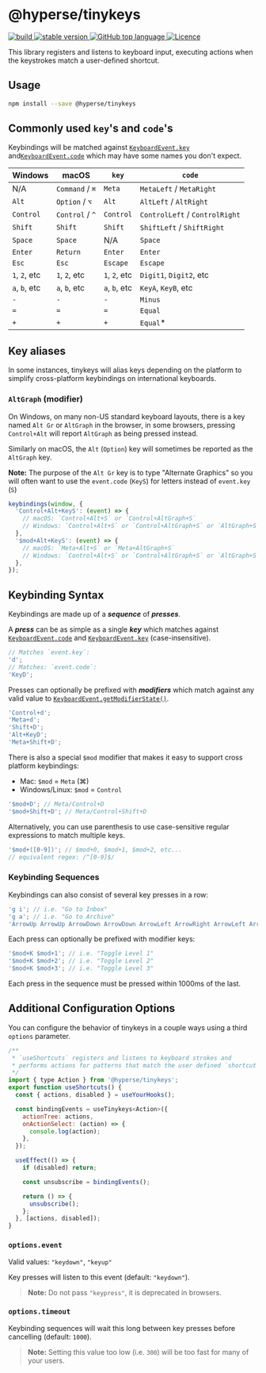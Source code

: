 # @hyperse/tinykeys

<p align="left">
  <a aria-label="Build" href="https://github.com/hyperse-io/tinykeys/actions?query=workflow%3ACI">
    <img alt="build" src="https://img.shields.io/github/actions/workflow/status/hyperse-io/tinykeys/ci-integrity.yml?branch=main&label=ci&logo=github&style=flat-quare&labelColor=000000" />
  </a>
  <a aria-label="stable version" href="https://www.npmjs.com/package/@hyperse/tinykeys">
    <img alt="stable version" src="https://img.shields.io/npm/v/%40hyperse%2Ftinykeys?branch=main&label=version&logo=npm&style=flat-quare&labelColor=000000" />
  </a>
  <a aria-label="Top language" href="https://github.com/hyperse-io/tinykeys/search?l=typescript">
    <img alt="GitHub top language" src="https://img.shields.io/github/languages/top/hyperse-io/tinykeys?style=flat-square&labelColor=000&color=blue">
  </a>
  <a aria-label="Licence" href="https://github.com/hyperse-io/tinykeys/blob/main/LICENSE">
    <img alt="Licence" src="https://img.shields.io/github/license/hyperse-io/tinykeys?style=flat-quare&labelColor=000000" />
  </a>
</p>

This library registers and listens to keyboard input, executing actions when the keystrokes match a user-defined shortcut.

## Usage

```sh
npm install --save @hyperse/tinykeys
```

## Commonly used `key`'s and `code`'s

Keybindings will be matched against
[`KeyboardEvent.key`](https://developer.mozilla.org/en-US/docs/Web/API/KeyboardEvent/key)
and[`KeyboardEvent.code`](https://developer.mozilla.org/en-US/docs/Web/API/KeyboardEvent/code/code_values)
which may have some names you don't expect.

| Windows       | macOS           | `key`         | `code`                         |
| ------------- | --------------- | ------------- | ------------------------------ |
| N/A           | `Command` / `⌘` | `Meta`        | `MetaLeft` / `MetaRight`       |
| `Alt`         | `Option` / `⌥`  | `Alt`         | `AltLeft` / `AltRight`         |
| `Control`     | `Control` / `^` | `Control`     | `ControlLeft` / `ControlRight` |
| `Shift`       | `Shift`         | `Shift`       | `ShiftLeft` / `ShiftRight`     |
| `Space`       | `Space`         | N/A           | `Space`                        |
| `Enter`       | `Return`        | `Enter`       | `Enter`                        |
| `Esc`         | `Esc`           | `Escape`      | `Escape`                       |
| `1`, `2`, etc | `1`, `2`, etc   | `1`, `2`, etc | `Digit1`, `Digit2`, etc        |
| `a`, `b`, etc | `a`, `b`, etc   | `a`, `b`, etc | `KeyA`, `KeyB`, etc            |
| `-`           | `-`             | `-`           | `Minus`                        |
| `=`           | `=`             | `=`           | `Equal`                        |
| `+`           | `+`             | `+`           | `Equal`\*                      |

## Key aliases

In some instances, tinykeys will alias keys depending on the platform to
simplify cross-platform keybindings on international keyboards.

### `AltGraph` (modifier)

On Windows, on many non-US standard keyboard layouts, there is a key named
`Alt Gr` or `AltGraph` in the browser, in some browsers, pressing `Control+Alt`
will report `AltGraph` as being pressed instead.

Similarly on macOS, the `Alt` (`Option`) key will sometimes be reported as the
`AltGraph` key.

**Note:** The purpose of the `Alt Gr` key is to type "Alternate Graphics" so you
will often want to use the `event.code` (`KeyS`) for letters instead of
`event.key` (`S`)

```js
keybindings(window, {
  'Control+Alt+KeyS': (event) => {
    // macOS: `Control+Alt+S` or `Control+AltGraph+S`
    // Windows: `Control+Alt+S` or `Control+AltGraph+S` or `AltGraph+S`
  },
  '$mod+Alt+KeyS': (event) => {
    // macOS: `Meta+Alt+S` or `Meta+AltGraph+S`
    // Windows: `Control+Alt+S` or `Control+AltGraph+S` or `AltGraph+S`
  },
});
```

## Keybinding Syntax

Keybindings are made up of a **_sequence_** of **_presses_**.

A **_press_** can be as simple as a single **_key_** which matches against
[`KeyboardEvent.code`](https://developer.mozilla.org/en-US/docs/Web/API/KeyboardEvent/code/code_values)
and
[`KeyboardEvent.key`](https://developer.mozilla.org/en-US/docs/Web/API/KeyboardEvent/key)
(case-insensitive).

```js
// Matches `event.key`:
'd';
// Matches: `event.code`:
'KeyD';
```

Presses can optionally be prefixed with **_modifiers_** which match against any
valid value to
[`KeyboardEvent.getModifierState()`](https://developer.mozilla.org/en-US/docs/Web/API/KeyboardEvent/getModifierState).

```js
'Control+d';
'Meta+d';
'Shift+D';
'Alt+KeyD';
'Meta+Shift+D';
```

There is also a special `$mod` modifier that makes it easy to support cross
platform keybindings:

- Mac: `$mod` = `Meta` (⌘)
- Windows/Linux: `$mod` = `Control`

```js
'$mod+D'; // Meta/Control+D
'$mod+Shift+D'; // Meta/Control+Shift+D
```

Alternatively, you can use parenthesis to use case-sensitive regular expressions
to match multiple keys.

```js
'$mod+([0-9])'; // $mod+0, $mod+1, $mod+2, etc...
// equivalent regex: /^[0-9]$/
```

### Keybinding Sequences

Keybindings can also consist of several key presses in a row:

```js
'g i'; // i.e. "Go to Inbox"
'g a'; // i.e. "Go to Archive"
'ArrowUp ArrowUp ArrowDown ArrowDown ArrowLeft ArrowRight ArrowLeft ArrowRight B A';
```

Each press can optionally be prefixed with modifier keys:

```js
'$mod+K $mod+1'; // i.e. "Toggle Level 1"
'$mod+K $mod+2'; // i.e. "Toggle Level 2"
'$mod+K $mod+3'; // i.e. "Toggle Level 3"
```

Each press in the sequence must be pressed within 1000ms of the last.

## Additional Configuration Options

You can configure the behavior of tinykeys in a couple ways using a third
`options` parameter.

```jsx
/**
 * `useShortcuts` registers and listens to keyboard strokes and
 * performs actions for patterns that match the user defined `shortcut`.
 */
import { type Action } from '@hyperse/tinykeys';
export function useShortcuts() {
  const { actions, disabled } = useYourHooks();

  const bindingEvents = useTinykeys<Action>({
    actionTree: actions,
    onActionSelect: (action) => {
      console.log(action);
    },
  });

  useEffect(() => {
    if (disabled) return;

    const unsubscribe = bindingEvents();

    return () => {
      unsubscribe();
    };
  }, [actions, disabled]);
}


```

### `options.event`

Valid values: `"keydown"`, `"keyup"`

Key presses will listen to this event (default: `"keydown"`).

> **Note:** Do not pass `"keypress"`, it is deprecated in browsers.

### `options.timeout`

Keybinding sequences will wait this long between key presses before cancelling
(default: `1000`).

> **Note:** Setting this value too low (i.e. `300`) will be too fast for many of
> your users.
